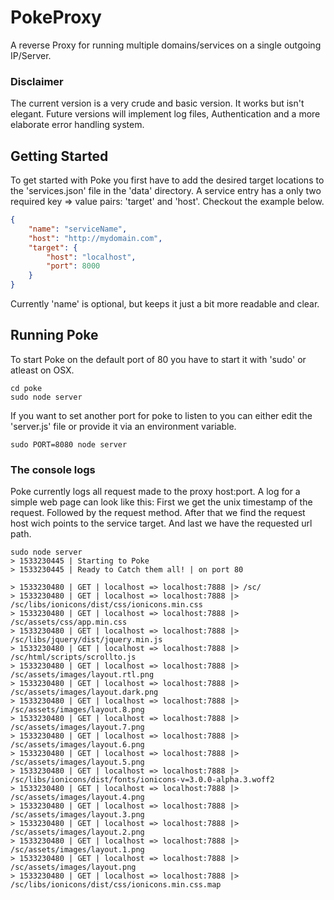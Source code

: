 # PokeProxy
A reverse Proxy for running multiple domains/services on a single outgoing IP/Server. 

### Disclaimer
The current version is a very crude and basic version. It works but isn't elegant. Future versions will implement log files, Authentication and a more elaborate error handling system.

## Getting Started
To get started with Poke you first have to add the desired target locations to the 'services.json' file in the 'data' directory.
A service entry has a only two required key => value pairs: 'target' and 'host'. Checkout the example below.

```JSON
{
    "name": "serviceName",
    "host": "http://mydomain.com",
    "target": {
        "host": "localhost",
        "port": 8000
    }
}
```

Currently 'name' is optional, but keeps it just a bit more readable and clear.

## Running Poke
To start Poke on the default port of 80 you have to start it with 'sudo' or atleast on OSX.

```console
cd poke
sudo node server
```

If you want to set another port for poke to listen to you can either edit the 'server.js' file or provide it via an environment variable.

```console
sudo PORT=8080 node server
```

### The console logs
Poke currently logs all request made to the proxy host:port. A log for a simple web page can look like this:
First we get the unix timestamp of the request. Followed by the request method.
After that we find the request host wich points to the service target.
And last we have the requested url path.
```console
sudo node server
> 1533230445 | Starting to Poke
> 1533230445 | Ready to Catch them all! | on port 80

> 1533230480 | GET | localhost => localhost:7888 |> /sc/
> 1533230480 | GET | localhost => localhost:7888 |> /sc/libs/ionicons/dist/css/ionicons.min.css
> 1533230480 | GET | localhost => localhost:7888 |> /sc/assets/css/app.min.css
> 1533230480 | GET | localhost => localhost:7888 |> /sc/libs/jquery/dist/jquery.min.js
> 1533230480 | GET | localhost => localhost:7888 |> /sc/html/scripts/scrollto.js
> 1533230480 | GET | localhost => localhost:7888 |> /sc/assets/images/layout.rtl.png
> 1533230480 | GET | localhost => localhost:7888 |> /sc/assets/images/layout.dark.png
> 1533230480 | GET | localhost => localhost:7888 |> /sc/assets/images/layout.8.png
> 1533230480 | GET | localhost => localhost:7888 |> /sc/assets/images/layout.7.png
> 1533230480 | GET | localhost => localhost:7888 |> /sc/assets/images/layout.6.png
> 1533230480 | GET | localhost => localhost:7888 |> /sc/assets/images/layout.5.png
> 1533230480 | GET | localhost => localhost:7888 |> /sc/libs/ionicons/dist/fonts/ionicons-v=3.0.0-alpha.3.woff2
> 1533230480 | GET | localhost => localhost:7888 |> /sc/assets/images/layout.4.png
> 1533230480 | GET | localhost => localhost:7888 |> /sc/assets/images/layout.3.png
> 1533230480 | GET | localhost => localhost:7888 |> /sc/assets/images/layout.2.png
> 1533230480 | GET | localhost => localhost:7888 |> /sc/assets/images/layout.1.png
> 1533230480 | GET | localhost => localhost:7888 |> /sc/assets/images/layout.png
> 1533230480 | GET | localhost => localhost:7888 |> /sc/libs/ionicons/dist/css/ionicons.min.css.map
```